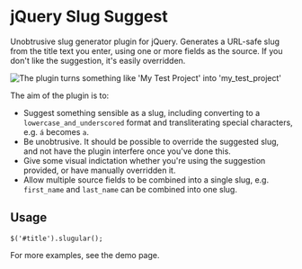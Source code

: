 jQuery Slug Suggest
===================

Unobtrusive slug generator plugin for jQuery. Generates a URL-safe slug from the title text you enter, using one or more fields as the source. If you don't like the suggestion, it's easily overridden.

![The plugin turns something like 'My Test Project' into 'my_test_project'](https://raw2.github.com/paulherron/jquery_slugular/master/demo.gif)

The aim of the plugin is to:

* Suggest something sensible as a slug, including converting to a `lowercase_and_underscored` format and transliterating special characters, e.g. `á` becomes `a`.
* Be unobtrusive. It should be possible to override the suggested slug, and not have the plugin interfere once you've done this.
* Give some visual indictation whether you're using the suggestion provided, or have manually overridden it.
* Allow multiple source fields to be combined into a single slug, e.g. `first_name` and `last_name` can be combined into one slug.


Usage
-----

`$('#title').slugular();`

For more examples, see the demo page.
